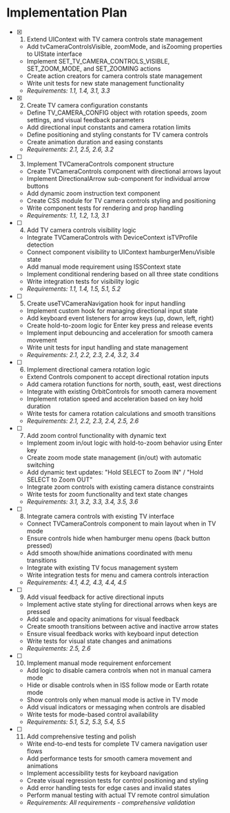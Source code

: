 # Implementation Plan

- [x] 1. Extend UIContext with TV camera controls state management

  - Add tvCameraControlsVisible, zoomMode, and isZooming properties to UIState interface
  - Implement SET_TV_CAMERA_CONTROLS_VISIBLE, SET_ZOOM_MODE, and SET_ZOOMING actions
  - Create action creators for camera controls state management
  - Write unit tests for new state management functionality
  - _Requirements: 1.1, 1.4, 3.1, 3.3_

- [x] 2. Create TV camera configuration constants

  - Define TV_CAMERA_CONFIG object with rotation speeds, zoom settings, and visual feedback parameters
  - Add directional input constants and camera rotation limits
  - Define positioning and styling constants for TV camera controls
  - Create animation duration and easing constants
  - _Requirements: 2.1, 2.5, 2.6, 3.2_

- [ ] 3. Implement TVCameraControls component structure

  - Create TVCameraControls component with directional arrows layout
  - Implement DirectionalArrow sub-component for individual arrow buttons
  - Add dynamic zoom instruction text component
  - Create CSS module for TV camera controls styling and positioning
  - Write component tests for rendering and prop handling
  - _Requirements: 1.1, 1.2, 1.3, 3.1_

- [ ] 4. Add TV camera controls visibility logic

  - Integrate TVCameraControls with DeviceContext isTVProfile detection
  - Connect component visibility to UIContext hamburgerMenuVisible state
  - Add manual mode requirement using ISSContext state
  - Implement conditional rendering based on all three state conditions
  - Write integration tests for visibility logic
  - _Requirements: 1.1, 1.4, 1.5, 5.1, 5.2_

- [ ] 5. Create useTVCameraNavigation hook for input handling

  - Implement custom hook for managing directional input state
  - Add keyboard event listeners for arrow keys (up, down, left, right)
  - Create hold-to-zoom logic for Enter key press and release events
  - Implement input debouncing and acceleration for smooth camera movement
  - Write unit tests for input handling and state management
  - _Requirements: 2.1, 2.2, 2.3, 2.4, 3.2, 3.4_

- [ ] 6. Implement directional camera rotation logic

  - Extend Controls component to accept directional rotation inputs
  - Add camera rotation functions for north, south, east, west directions
  - Integrate with existing OrbitControls for smooth camera movement
  - Implement rotation speed and acceleration based on key hold duration
  - Write tests for camera rotation calculations and smooth transitions
  - _Requirements: 2.1, 2.2, 2.3, 2.4, 2.5, 2.6_

- [ ] 7. Add zoom control functionality with dynamic text

  - Implement zoom in/out logic with hold-to-zoom behavior using Enter key
  - Create zoom mode state management (in/out) with automatic switching
  - Add dynamic text updates: "Hold SELECT to Zoom IN" / "Hold SELECT to Zoom OUT"
  - Integrate zoom controls with existing camera distance constraints
  - Write tests for zoom functionality and text state changes
  - _Requirements: 3.1, 3.2, 3.3, 3.4, 3.5, 3.6_

- [ ] 8. Integrate camera controls with existing TV interface

  - Connect TVCameraControls component to main layout when in TV mode
  - Ensure controls hide when hamburger menu opens (back button pressed)
  - Add smooth show/hide animations coordinated with menu transitions
  - Integrate with existing TV focus management system
  - Write integration tests for menu and camera controls interaction
  - _Requirements: 4.1, 4.2, 4.3, 4.4, 4.5_

- [ ] 9. Add visual feedback for active directional inputs

  - Implement active state styling for directional arrows when keys are pressed
  - Add scale and opacity animations for visual feedback
  - Create smooth transitions between active and inactive arrow states
  - Ensure visual feedback works with keyboard input detection
  - Write tests for visual state changes and animations
  - _Requirements: 2.5, 2.6_

- [ ] 10. Implement manual mode requirement enforcement

  - Add logic to disable camera controls when not in manual camera mode
  - Hide or disable controls when in ISS follow mode or Earth rotate mode
  - Show controls only when manual mode is active in TV mode
  - Add visual indicators or messaging when controls are disabled
  - Write tests for mode-based control availability
  - _Requirements: 5.1, 5.2, 5.3, 5.4, 5.5_

- [ ] 11. Add comprehensive testing and polish
  - Write end-to-end tests for complete TV camera navigation user flows
  - Add performance tests for smooth camera movement and animations
  - Implement accessibility tests for keyboard navigation
  - Create visual regression tests for control positioning and styling
  - Add error handling tests for edge cases and invalid states
  - Perform manual testing with actual TV remote control simulation
  - _Requirements: All requirements - comprehensive validation_
